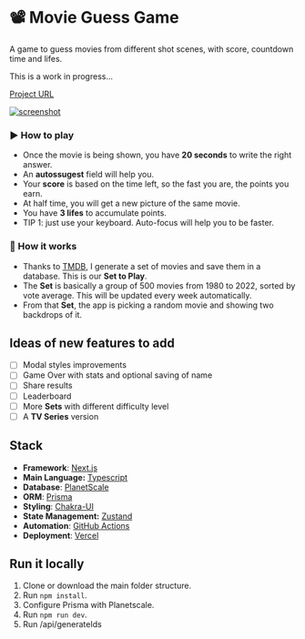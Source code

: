 # 📽 Movie Guess Game
A game to guess movies from different shot scenes, with score, countdown time and lifes.

This is a work in progress...

[Project URL ](https://movie-guess-game.vercel.app/)

[![screenshot](http://ivanmuller.me/images/movie-guess-game.jpg)](https://movie-guess-game.vercel.app/)
### ▶ How to play
- Once the movie is being shown, you have **20 seconds** to write the right answer. 
- An **autossugest** field will help you.
- Your **score** is based on the time left, so the fast you are, the points you earn.
- At half time, you will get a new picture of the same movie.
- You have **3 lifes** to accumulate points.
- TIP 1: just use your keyboard. Auto-focus will help you to be faster.

### 🧱 How it works
- Thanks to [TMDB](https://www.themoviedb.org/), I generate a set of movies and save them in a database. This is our **Set to Play**.
- The **Set** is basically a group of 500 movies from 1980 to 2022, sorted by vote average. This will be updated every week automatically.
- From that **Set**, the app is picking a random movie and showing two backdrops of it.

## Ideas of new features to add
- [ ] Modal styles improvements
- [ ] Game Over with stats and optional saving of name
- [ ] Share results
- [ ] Leaderboard
- [ ] More **Sets** with different difficulty level
- [ ] A **TV Series** version

## Stack
- **Framework**: [Next.js](https://nextjs.org/)
- **Main Language:** [Typescript](https://www.typescriptlang.org/)
- **Database**: [PlanetScale](https://planetscale.com/)
- **ORM**: [Prisma](https://prisma.io/)
- **Styling**: [Chakra-UI](https://chakra-ui.com/)
- **State Management:** [Zustand](https://zustand.surge.sh/)
- **Automation**: [GitHub Actions](https://github.com/features/actions)
- **Deployment**: [Vercel](https://vercel.com)

## Run it locally

1) Clone or download the main folder structure.
2) Run `npm install`.
3) Configure Prisma with Planetscale.
4) Run `npm run dev`.
5) Run /api/generateIds